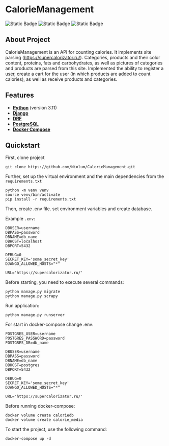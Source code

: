# CalorieManagement

![Static Badge](https://img.shields.io/badge/python-3.11-blue?logo=python&link=https%3A%2F%2Fwww.python.org%2F)
![Static Badge](https://img.shields.io/badge/django-4%2C2-%23092E20?logo=django&link=https%3A%2F%2Fwww.djangoproject.com%2F)
![Static Badge](https://img.shields.io/badge/DRF-3%2C14-%23ED1C24?link=https%3A%2F%2Fwww.django-rest-framework.org%2F)


## About Project

CalorieManagement is an API for counting calories. It implements site parsing (https://supercalorizator.ru/). Categories, products and their color content, proteins, fats and carbohydrates, as well as pictures of categories and products are parsed from this site. Implemented the ability to register a user, create a cart for the user (in which products are added to count calories), as well as receive products and categories.


## Features
- **[Python](https://www.python.org/)** (version 3.11)
- **[Django](https://www.djangoproject.com/)**
- **[DRF](https://www.django-rest-framework.org/)**
- **[PostgreSQL](https://www.postgresql.org/)**
- **[Docker Compose](https://docs.docker.com/compose/)**

## Quickstart

First, clone project

``` 
git clone https://github.com/Niolum/CalorieManagement.git
```

Further, set up the virtual environment and the main dependencies from the ``requirements.txt``

```
python -m venv venv
source venv/bin/activate 
pip install -r requirements.txt
```

Then, create .env file. set environment variables and create database.

Example ``.env``:

```
DBUSER=username
DBPASS=password
DBNAME=db_name
DBHOST=localhost
DBPORT=5432

DEBUG=0
SECRET_KEY='some_secret_key'
DJANGO_ALLOWED_HOSTS="*"

URL='https://supercalorizator.ru/'
```

Before starting, you need to execute several commands:

```
python manage.py migrate
python manage.py scrapy
```

Run application:

```
python manage.py runserver
```

For start in docker-compose change .env:

```
POSTGRES_USER=username
POSTGRES_PASSWORD=password
POSTGRES_DB=db_name

DBUSER=username
DBPASS=password
DBNAME=db_name
DBHOST=postgres
DBPORT=5432

DEBUG=0
SECRET_KEY='some_secret_key'
DJANGO_ALLOWED_HOSTS="*"

URL='https://supercalorizator.ru/'
```

Before running docker-compose:

```
docker volume create caloriedb
docker volume create calorie_media
```

To start the project, use the following command:

```
docker-compose up -d
```